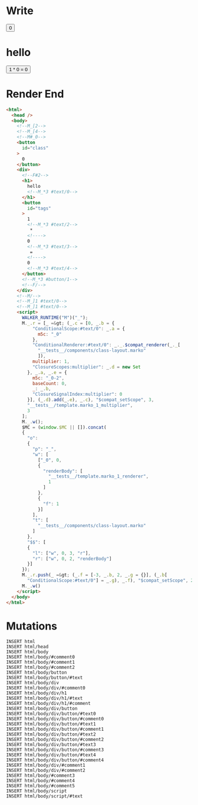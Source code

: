 # Write
  <!--M_[2--><!--M_[4--><!--M#_0--><button id=class>0</button><div><!--F#2--><h1>hello<!--M_*3 #text/0--></h1><button id=tags>1<!--M_*3 #text/2--> * <!>0<!--M_*3 #text/3--> = <!>0<!--M_*3 #text/4--></button><!--M_*3 #button/1--><!--F/--></div><!--M/--><!--M_]1 #text/0--><!--M_]1 #text/0--><script>WALKER_RUNTIME("M")("_");M._.r=[_=>(_.c=[0,_.b={"ConditionalScope:#text/0":_.a={m5c:"_0"},"ConditionalRenderer:#text/0":_._.$compat_renderer(_._["__tests__/components/class-layout.marko"]),multiplier:1,"ClosureScopes:multiplier":_.d=new Set},_.a,_.e={m5c:"_0-2",baseCount:0,_:_.b,"ClosureSignalIndex:multiplier":0}],(_.d).add(_.e),_.c),"$compat_setScope",3,"__tests__/template.marko_1_multiplier",3];M._.w();$MC=(window.$MC||[]).concat({"o":{"p":"_","w":[["_0",0,{"renderBody":["__tests__/template.marko_1_renderer",1]},{"f":1}]],"t":["__tests__/components/class-layout.marko"]},"$$":[{"l":["w",0,3,"r"],"r":["w",0,2,"renderBody"]}]});M._.r.push(_=>(_.f=[-3,_.b,2,_.g={}],(_.b["ConditionalScope:#text/0"]=_.g),_.f),"$compat_setScope",2);M._.w()</script>

# Render End
```html
<html>
  <head />
  <body>
    <!--M_[2-->
    <!--M_[4-->
    <!--M#_0-->
    <button
      id="class"
    >
      0
    </button>
    <div>
      <!--F#2-->
      <h1>
        hello
        <!--M_*3 #text/0-->
      </h1>
      <button
        id="tags"
      >
        1
        <!--M_*3 #text/2-->
         * 
        <!---->
        0
        <!--M_*3 #text/3-->
         = 
        <!---->
        0
        <!--M_*3 #text/4-->
      </button>
      <!--M_*3 #button/1-->
      <!--F/-->
    </div>
    <!--M/-->
    <!--M_]1 #text/0-->
    <!--M_]1 #text/0-->
    <script>
      WALKER_RUNTIME("M")("_");
      M._.r = [_ =&gt; (_.c = [0, _.b = {
          "ConditionalScope:#text/0": _.a = {
            m5c: "_0"
          },
          "ConditionalRenderer:#text/0": _._.$compat_renderer(_._[
            "__tests__/components/class-layout.marko"
            ]),
          multiplier: 1,
          "ClosureScopes:multiplier": _.d = new Set
        }, _.a, _.e = {
          m5c: "_0-2",
          baseCount: 0,
          _: _.b,
          "ClosureSignalIndex:multiplier": 0
        }], (_.d).add(_.e), _.c), "$compat_setScope", 3,
        "__tests__/template.marko_1_multiplier",
        3
      ];
      M._.w();
      $MC = (window.$MC || []).concat(
      {
        "o":
        {
          "p": "_",
          "w": [
            ["_0", 0,
            {
              "renderBody": [
                "__tests__/template.marko_1_renderer",
                1
              ]
            },
            {
              "f": 1
            }]
          ],
          "t": [
            "__tests__/components/class-layout.marko"
          ]
        },
        "$$": [
        {
          "l": ["w", 0, 3, "r"],
          "r": ["w", 0, 2, "renderBody"]
        }]
      });
      M._.r.push(_ =&gt; (_.f = [-3, _.b, 2, _.g = {}], (_.b[
        "ConditionalScope:#text/0"] = _.g), _.f), "$compat_setScope", 2);
      M._.w()
    </script>
  </body>
</html>
```

# Mutations
```
INSERT html
INSERT html/head
INSERT html/body
INSERT html/body/#comment0
INSERT html/body/#comment1
INSERT html/body/#comment2
INSERT html/body/button
INSERT html/body/button/#text
INSERT html/body/div
INSERT html/body/div/#comment0
INSERT html/body/div/h1
INSERT html/body/div/h1/#text
INSERT html/body/div/h1/#comment
INSERT html/body/div/button
INSERT html/body/div/button/#text0
INSERT html/body/div/button/#comment0
INSERT html/body/div/button/#text1
INSERT html/body/div/button/#comment1
INSERT html/body/div/button/#text2
INSERT html/body/div/button/#comment2
INSERT html/body/div/button/#text3
INSERT html/body/div/button/#comment3
INSERT html/body/div/button/#text4
INSERT html/body/div/button/#comment4
INSERT html/body/div/#comment1
INSERT html/body/div/#comment2
INSERT html/body/#comment3
INSERT html/body/#comment4
INSERT html/body/#comment5
INSERT html/body/script
INSERT html/body/script/#text
```